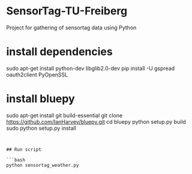 # SensorTag-TU-Freiberg
Project for gathering of sensortag data using Python
# install dependencies
sudo apt-get install python-dev libglib2.0-dev 
pip install -U gspread oauth2client PyOpenSSL

# install bluepy
sudo apt-get install git build-essential
git clone https://github.com/IanHarvey/bluepy.git
cd bluepy
python setup.py build
sudo python setup.py install
```


## Run script

```bash
python sensortag_weather.py
```
